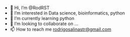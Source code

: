 - 👋 Hi, I’m @RodRST
- 👀 I’m interested in Data science, bioinformatics, python
- 🌱 I’m currently learning python
- 💞️ I’m looking to collaborate on ...
- 📫 How to reach me rodrigosalinastr@gmail.com

<!---
RodRST/RodRST is a ✨ special ✨ repository because its `README.md` (this file) appears on your GitHub profile.
You can click the Preview link to take a look at your changes.
--->
